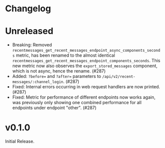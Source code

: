 # Changelog

# Unreleased

- Breaking: Removed `recentmessages_get_recent_messages_endpoint_async_components_seconds` metric,
  has been renamed to the almost identical `recentmessages_get_recent_messages_endpoint_components_seconds`.
  This new metric now also observes the `export_stored_messages` component, which is not async, hence the rename.
  (#287)
- Added: `?before=` and `?after=` parameters to `/api/v2/recent-messages/:channel_login`. (#287)
- Fixed: Internal errors occurring in web request handlers are now printed. (#287)
- Fixed: Metric for performance of different endpoints now works again, was previously only showing one combined
  performance for all endpoints under endpoint "other". (#287)

# v0.1.0

Initial Release.
